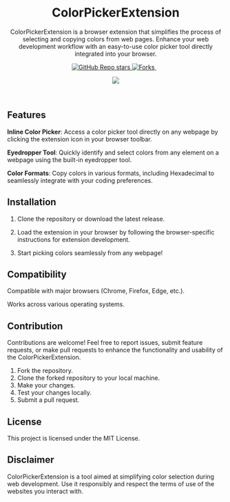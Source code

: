 <h1 align='center'>
ColorPickerExtension
</h1>
<p align='center'> 
ColorPickerExtension is a browser extension that simplifies the process of selecting and copying colors from web pages. Enhance your web development workflow with an easy-to-use color picker tool directly integrated into your browser.
<p> 
<p align='center'>
  <a href="#">
  <img alt="GitHub Repo stars" src="https://img.shields.io/github/stars/bevvee/ColorPickerExtension?style=flat">
</a>
    <a href="#">
  <img alt="Forks" src="https://img.shields.io/github/forks/bevvee/ColorPickerExtension?style=flat-square&labelColor=343b41"/>
      </a>&nbsp;&nbsp;
</p>
<p href="https://visitorbadge.io/status?path=https://github.com/bevvee/ColorPickerExtension" align=center><img src="https://api.visitorbadge.io/api/visitors?path=https://github.com/bevvee/ColorPickerExtension&label=%F0%9F%A5%B3VISITORS&labelColor=%23ffff00&countColor=%23263759" /><p>
<br />

## Features

**Inline Color Picker**: Access a color picker tool directly on any webpage by clicking the extension icon in your browser toolbar.

**Eyedropper Tool**: Quickly identify and select colors from any element on a webpage using the built-in eyedropper tool.

**Color Formats**: Copy colors in various formats, including Hexadecimal to seamlessly integrate with your coding preferences.


## Installation
1. Clone the repository or download the latest release.

2. Load the extension in your browser by following the browser-specific instructions for extension development.

3. Start picking colors seamlessly from any webpage!

## Compatibility
Compatible with major browsers (Chrome, Firefox, Edge, etc.).

Works across various operating systems.

## Contribution
Contributions are welcome! Feel free to report issues, submit feature requests, or make pull requests to enhance the functionality and usability of the ColorPickerExtension.

  1. Fork the repository.
  2. Clone the forked repository to your local machine.
  3. Make your changes.
  4. Test your changes locally.
  5. Submit a pull request.

## License
This project is licensed under the MIT License.

## Disclaimer
ColorPickerExtension is a tool aimed at simplifying color selection during web development. Use it responsibly and respect the terms of use of the websites you interact with.
